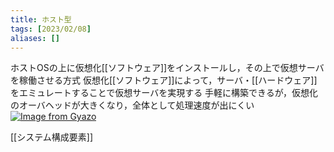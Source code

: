 ```yaml
---
title: ホスト型
tags: [2023/02/08]
aliases: []
---
```


ホストOSの上に仮想化[[ソフトウェア]]をインストールし，その上で仮想サーバを稼働させる方式
仮想化[[ソフトウェア]]によって，サーバ・[[ハードウェア]]をエミュレートすることで仮想サーバを実現する
手軽に構築できるが，仮想化のオーバヘッドが大きくなり，全体として処理速度が出にくい
[![Image from Gyazo](https://i.gyazo.com/ee294ecfa94649fad8376eef25499bc7.png)](https://gyazo.com/ee294ecfa94649fad8376eef25499bc7)

[[システム構成要素]]